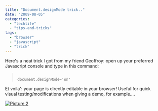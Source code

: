 ```yaml
---
title: "Document.designMode trick.."
date: "2009-08-05"
categories: 
  - "techlife"
  - "tips-and-tricks"
tags: 
  - "browser"
  - "javascript"
  - "trick"
---
```


Here's a neat trick I got from my friend Geoffroy: open up your preferred Javascript console and type in this command:

> ```
> 
> document.designMode='on'
> 
> ```

  
Et voila': your page is directly editable in your browser! Useful for quick visual testing/modifications when giving a demo, for example....

[![Picture 2](http://www.michelepasin.org/blog/wp-content/uploads/2009/08/picture-21.png?w=300 "Picture 2")](http://www.flickr.com/photos/mikele/3791467423/sizes/o/)
